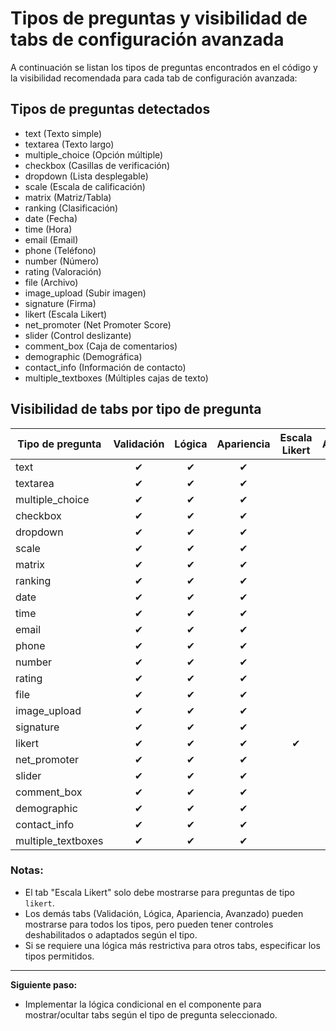 # Tipos de preguntas y visibilidad de tabs de configuración avanzada

A continuación se listan los tipos de preguntas encontrados en el código y la visibilidad recomendada para cada tab de configuración avanzada:

## Tipos de preguntas detectados
- text (Texto simple)
- textarea (Texto largo)
- multiple_choice (Opción múltiple)
- checkbox (Casillas de verificación)
- dropdown (Lista desplegable)
- scale (Escala de calificación)
- matrix (Matriz/Tabla)
- ranking (Clasificación)
- date (Fecha)
- time (Hora)
- email (Email)
- phone (Teléfono)
- number (Número)
- rating (Valoración)
- file (Archivo)
- image_upload (Subir imagen)
- signature (Firma)
- likert (Escala Likert)
- net_promoter (Net Promoter Score)
- slider (Control deslizante)
- comment_box (Caja de comentarios)
- demographic (Demográfica)
- contact_info (Información de contacto)
- multiple_textboxes (Múltiples cajas de texto)

## Visibilidad de tabs por tipo de pregunta

| Tipo de pregunta      | Validación | Lógica | Apariencia | Escala Likert | Avanzado |
|----------------------|:----------:|:------:|:----------:|:-------------:|:--------:|
| text                 |     ✔      |   ✔    |     ✔      |               |    ✔     |
| textarea             |     ✔      |   ✔    |     ✔      |               |    ✔     |
| multiple_choice      |     ✔      |   ✔    |     ✔      |               |    ✔     |
| checkbox             |     ✔      |   ✔    |     ✔      |               |    ✔     |
| dropdown             |     ✔      |   ✔    |     ✔      |               |    ✔     |
| scale                |     ✔      |   ✔    |     ✔      |               |    ✔     |
| matrix               |     ✔      |   ✔    |     ✔      |               |    ✔     |
| ranking              |     ✔      |   ✔    |     ✔      |               |    ✔     |
| date                 |     ✔      |   ✔    |     ✔      |               |    ✔     |
| time                 |     ✔      |   ✔    |     ✔      |               |    ✔     |
| email                |     ✔      |   ✔    |     ✔      |               |    ✔     |
| phone                |     ✔      |   ✔    |     ✔      |               |    ✔     |
| number               |     ✔      |   ✔    |     ✔      |               |    ✔     |
| rating               |     ✔      |   ✔    |     ✔      |               |    ✔     |
| file                 |     ✔      |   ✔    |     ✔      |               |    ✔     |
| image_upload         |     ✔      |   ✔    |     ✔      |               |    ✔     |
| signature            |     ✔      |   ✔    |     ✔      |               |    ✔     |
| likert               |     ✔      |   ✔    |     ✔      |      ✔        |    ✔     |
| net_promoter         |     ✔      |   ✔    |     ✔      |               |    ✔     |
| slider               |     ✔      |   ✔    |     ✔      |               |    ✔     |
| comment_box          |     ✔      |   ✔    |     ✔      |               |    ✔     |
| demographic          |     ✔      |   ✔    |     ✔      |               |    ✔     |
| contact_info         |     ✔      |   ✔    |     ✔      |               |    ✔     |
| multiple_textboxes   |     ✔      |   ✔    |     ✔      |               |    ✔     |

### Notas:
- El tab "Escala Likert" solo debe mostrarse para preguntas de tipo `likert`.
- Los demás tabs (Validación, Lógica, Apariencia, Avanzado) pueden mostrarse para todos los tipos, pero pueden tener controles deshabilitados o adaptados según el tipo.
- Si se requiere una lógica más restrictiva para otros tabs, especificar los tipos permitidos.

---

**Siguiente paso:**
- Implementar la lógica condicional en el componente para mostrar/ocultar tabs según el tipo de pregunta seleccionado.
